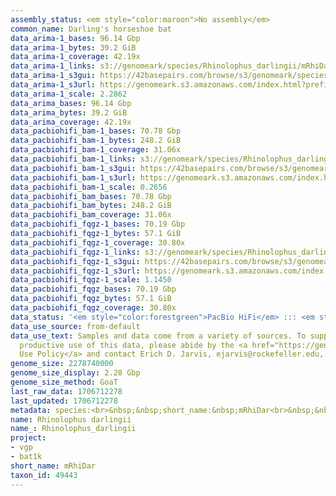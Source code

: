 ```yaml
---
assembly_status: <em style="color:maroon">No assembly</em>
common_name: Darling's horseshoe bat
data_arima-1_bases: 96.14 Gbp
data_arima-1_bytes: 39.2 GiB
data_arima-1_coverage: 42.19x
data_arima-1_links: s3://genomeark/species/Rhinolophus_darlingii/mRhiDar1/genomic_data/arima/<br>
data_arima-1_s3gui: https://42basepairs.com/browse/s3/genomeark/species/Rhinolophus_darlingii/mRhiDar1/genomic_data/arima/
data_arima-1_s3url: https://genomeark.s3.amazonaws.com/index.html?prefix=species/Rhinolophus_darlingii/mRhiDar1/genomic_data/arima/
data_arima-1_scale: 2.2862
data_arima_bases: 96.14 Gbp
data_arima_bytes: 39.2 GiB
data_arima_coverage: 42.19x
data_pacbiohifi_bam-1_bases: 70.78 Gbp
data_pacbiohifi_bam-1_bytes: 248.2 GiB
data_pacbiohifi_bam-1_coverage: 31.06x
data_pacbiohifi_bam-1_links: s3://genomeark/species/Rhinolophus_darlingii/mRhiDar1/genomic_data/pacbio_hifi/<br>
data_pacbiohifi_bam-1_s3gui: https://42basepairs.com/browse/s3/genomeark/species/Rhinolophus_darlingii/mRhiDar1/genomic_data/pacbio_hifi/
data_pacbiohifi_bam-1_s3url: https://genomeark.s3.amazonaws.com/index.html?prefix=species/Rhinolophus_darlingii/mRhiDar1/genomic_data/pacbio_hifi/
data_pacbiohifi_bam-1_scale: 0.2656
data_pacbiohifi_bam_bases: 70.78 Gbp
data_pacbiohifi_bam_bytes: 248.2 GiB
data_pacbiohifi_bam_coverage: 31.06x
data_pacbiohifi_fqgz-1_bases: 70.19 Gbp
data_pacbiohifi_fqgz-1_bytes: 57.1 GiB
data_pacbiohifi_fqgz-1_coverage: 30.80x
data_pacbiohifi_fqgz-1_links: s3://genomeark/species/Rhinolophus_darlingii/mRhiDar1/genomic_data/pacbio_hifi/<br>
data_pacbiohifi_fqgz-1_s3gui: https://42basepairs.com/browse/s3/genomeark/species/Rhinolophus_darlingii/mRhiDar1/genomic_data/pacbio_hifi/
data_pacbiohifi_fqgz-1_s3url: https://genomeark.s3.amazonaws.com/index.html?prefix=species/Rhinolophus_darlingii/mRhiDar1/genomic_data/pacbio_hifi/
data_pacbiohifi_fqgz-1_scale: 1.1450
data_pacbiohifi_fqgz_bases: 70.19 Gbp
data_pacbiohifi_fqgz_bytes: 57.1 GiB
data_pacbiohifi_fqgz_coverage: 30.80x
data_status: '<em style="color:forestgreen">PacBio HiFi</em> ::: <em style="color:forestgreen">Arima</em>'
data_use_source: from-default
data_use_text: Samples and data come from a variety of sources. To support fair and
  productive use of this data, please abide by the <a href="https://genome10k.soe.ucsc.edu/data-use-policies/">Data
  Use Policy</a> and contact Erich D. Jarvis, ejarvis@rockefeller.edu, with any questions.
genome_size: 2278740000
genome_size_display: 2.28 Gbp
genome_size_method: GoaT
last_raw_data: 1706712278
last_updated: 1706712278
metadata: species:<br>&nbsp;&nbsp;short_name:&nbsp;mRhiDar<br>&nbsp;&nbsp;name:&nbsp;Rhinolophus&nbsp;darlingii<br>&nbsp;&nbsp;taxon_id:&nbsp;49443<br>&nbsp;&nbsp;common_name:&nbsp;Darling's&nbsp;horseshoe&nbsp;bat<br>&nbsp;&nbsp;order:<br>&nbsp;&nbsp;&nbsp;&nbsp;name:&nbsp;Chiroptera<br>&nbsp;&nbsp;family:<br>&nbsp;&nbsp;&nbsp;&nbsp;name:&nbsp;Rhinolophidae<br>&nbsp;&nbsp;individuals:<br>&nbsp;&nbsp;&nbsp;&nbsp;-&nbsp;short_name:&nbsp;mRhiDar1<br>&nbsp;&nbsp;genome_size:&nbsp;2278740000<br>&nbsp;&nbsp;genome_size_method:&nbsp;GoaT<br>&nbsp;&nbsp;project:&nbsp;[&nbsp;vgp&nbsp;,&nbsp;bat1k&nbsp;]<br>
name: Rhinolophus darlingii
name_: Rhinolophus_darlingii
project:
- vgp
- bat1k
short_name: mRhiDar
taxon_id: 49443
---
```

